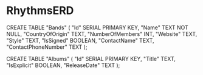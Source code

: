 # RhythmsERD

CREATE TABLE "Bands" (
"Id"                   SERIAL PRIMARY KEY,
"Name"                 TEXT NOT NULL,
"CountryOfOrigin"      TEXT,
"NumberOfMembers"      INT,
"Website"              TEXT,
"Style"                TEXT,
"IsSigned"             BOOLEAN,
"ContactName"          TEXT,
"ContactPhoneNumber"   TEXT
);


CREATE TABLE "Albums" (
"Id"           SERIAL PRIMARY KEY,
"Title"        TEXT,
"IsExplicit"   BOOLEAN,
"ReleaseDate"  TEXT
);